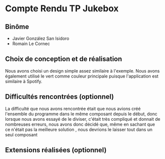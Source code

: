 # Compte Rendu TP Jukebox

## Binôme
- Javier González San Isidoro
- Romain Le Cornec

## Choix de conception et de réalisation
Nous avons choisi un design simple assez similaire à l'exemple. Nous avons également utilisé le vert comme couleur principale puisque l'application est similaire à Spotify.
## Difficultés rencontrées (optionnel)
La difficulté que nous avons rencontrée était que nous avions créé l'ensemble du programme dans le même composant depuis le début, donc lorsque nous avons essayé de le diviser, 
c'était très compliqué et donnait de nombreuses erreurs, nous avons donc décidé que, même en sachant que ce n'était pas la meilleure solution ,
 nous devrions le laisser tout dans un seul composant
## Extensions réalisées (optionnel)